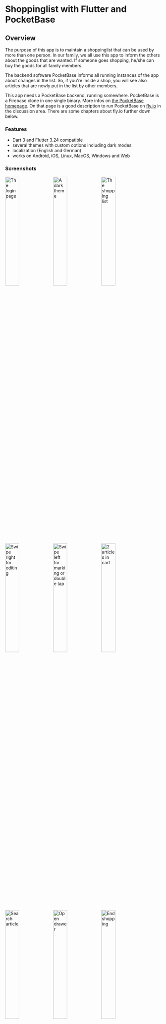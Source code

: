 # Shoppinglist with Flutter and PocketBase

## Overview

The purpose of this app is to maintain a shoppinglist that can be used by more than one person.
In our family, we all use this app to inform the others about the goods that are wanted. If someone goes shopping,
he/she can buy the goods for all family members.

The backend software PocketBase informs all running instances of the app about changes in the
list. So, if you're inside a shop, you will see also articles that are newly put in the list by other members.

This app needs a PocketBase backend, running somewhere. PocketBase is a Firebase clone in one single binary.
More infos on [the PocketBase homepage](https://pocketbase.io). On that page is a good description to run PocketBase
on [fly.io](https://github.com/pocketbase/pocketbase/discussions/537) in the discussion area. There are some chapters
about fly.io further down below.

### Features

- Dart 3 and Flutter 3.24 compatible
- several themes with custom options including dark modes
- localization (English and German)
- works on Android, iOS, Linux, MacOS, Windows and Web

### Screenshots

<p float="left">
    <img src="./screenshots/login.png" title="The login page" width="30%">
    <img src="./screenshots/dark_theme.png" title="A dark theme" width="30%">
    <img src="./screenshots/shoppinglist-1.png" title="The shopping list" width="30%">
</p>
<p float="left">
    <img src="./screenshots/shoppinglist-2.png" title="Swipe right for editing" width="30%">
    <img src="./screenshots/shoppinglist-3.png" title="Swipe left for marking or double tap" width="30%">
    <img src="./screenshots/shoppinglist-4.png" title="2 articles in cart" width="30%">
</p>
<p float="left">
    <img src="./screenshots/search_article.png" title="Search article" width="30%">
    <img src="./screenshots/drawer_open.png" title="Open drawer" width="30%">
    <img src="./screenshots/end_shopping.png" title="End shopping" width="30%">
</p>
<p float="left">
    <img src="./screenshots/article_list.png" title="Article list" width="30%">
    <img src="./screenshots/logout.png" title="Logout" width="30%">
</p>

Here are some tips for the shopping list:

- you can mark an article as _inCart_ by double clicking the article itself
- when you swipe the article to the right, a click on the plus or minus sign will change the quantity of that article
- when you swipe the article to the left, the article can be edited (pen symbol) and duplicated (copy symbol)
- a long press on the article will also open the edit dialog
- articles are grouped by shop and sorted alphabetically
- _inCart_ articles are placed at the end of the list to have a clearer view about what is left
- in the search dialog, a new article can be be added by pressing the plus sign

When the server can't be reached, an icon is displayed in the app bar.
<p float="left">
    <img src="./screenshots/no_connection.png" title="No connection" width="50%">
</p>


## Technical description

There is only one database table 'shoppinglist' that is used in this app. This table (or collection)
has the following fields that must be created beforehand:

- `active` : Bool
- `amount` : Number, Min=0, Max=100
- `inCart` : Bool
- `article` : Plain text, Min length=1, Max length=120, Nonempty, Unique
- `shop` : Plain text, Max length=80

> **Info**
>
> There is also a schema file in JSON format (`pb_schema.json`) that can be imported in PocketBase to
> create this collection.

When an article is marked _`active`_, it will be visible on the **shopping list**. Otherwise the article will
show up in the **article list**.

## Get it working

### Install / deploy PocketBase

Proceed as follows:

1. deploy or install PocketBase (local is fine)
1. open the admin page of PocketBase (create PocketBase admin user on the fly)
1. import `pb_schema.json` to create the shoppinglist collection (via "Sync - Import Collection")
1. create users with email and password. Mark them as verified and give them a **NAME**. This name is visible in the app.
1. enter some data in the shoppinglist collection or do it later in the app

### Compile / run Shoppinglist

I assume, that Flutter is installed on your machine and that `flutter doctor` doesn't show errors 
for the platform you're using.

1. run `flutter gen-l10n` to compile the localization files
2. run **`flutter run`** to start the application with a local installed PocketBase
3. click on the settings icon to open the PocketBase connection dialog and enter the url of the PocketBase server (typically http://localhost:8090) 
4. to create i.e. an Android app, run **`flutter build apk`**. Please use a *real* ip-address and **not** localhost! (see also hint below)
5. inside the app, login with email and password of a user that you created on the PocketBase admin page

That's it. Have fun and go shopping!

> ## **Important**
>
> If you run PocketBase locally and want to access it i.e. from the Android Emulator, you need to start
> PocketBase like this:
>
> `> pocketbase serve --http 0.0.0.0:8090`
>
> This ensures, that PocketBase will listen on all addresses. Furthermore, you need to set the 
> connection url with the correct ip-address of your host machine like `http://192.168.0.52:8090`. 
> The address depends on your network, and you should look it up with tools like `ip a`, 
> `ipconfig` or `ifconfig`.

## Run a debug Web version with external host

If you want to run the app as a Web app, you have to use a commandline like this:

    > flutter run -d chrome

## Create release builds

To create a release build, run a command like these:

    > flutter build apk
    > flutter build ios
    > flutter build macos
    > flutter build web --wasm

## Using Visual Studio Code

In order to have the right environment variable when running or debugging the app in VSCode, you
have to create a launch configuration `.vscode/launch.json` and have a configuration like this:

    {
        "version": "0.2.0",
        "configurations": [
            {
                "name": "shoppinglist",
                "request": "launch",
                "type": "dart",
            },
        ]
    }

## Localization

The app uses the `Intl` package to maintain different localizations. Run the following command, if you change
the content of the `./lib/l10n/*.arb` files or if you are compiling the source for the first time:

    > flutter gen-l10n

This will update or create the files in `.dart_tool/flutter_gen/gen_l10n`.

## PocketBase running on fly.io

In the following chapters I show some useful commands to help you manage PocketBase on fly.io. 
I assume, that you're in the folder where the `Dockerfile` and the file `fly.toml` reside.

### Inspect container

If you want to see what is currently in the container:

    > flyctl ssh console
    # ls -l /pb/pb_data

### Backup

Make a local backup of the database file:

    > flyctl ssh sftp get /pb/pb_data/data.db ./data.db

### Restore

Restore a database backup on fly.io:

    > flyctl ssh sftp shell
    >> put ./LOCAL-PATH-WITH-DB/data.db /pb/pb_data/data.db

After that, you should restart PocketBase, in order to use the restored database:

    > flyctl apps restart YOUR_APPLICATION_NAME

### Deploy a new PocketBase version

You have to update the `fly.toml` in respect of the PocketBase version (`PB_VERSION`). After doing that, run

    > flyctl deploy

Your database will not be affected and remains as it is. Check the fly dashboard for errors and messages.
